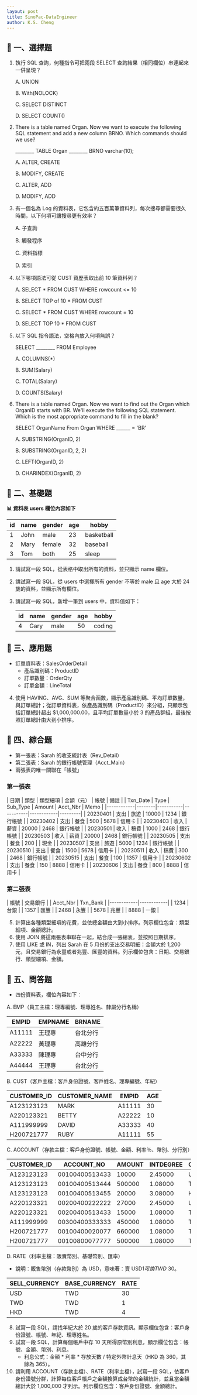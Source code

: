 ```yaml
---
layout: post
title: SinoPac-DataEngineer
author: K.S. Cheng
---
```



## 🧩 一、選擇題

1. 執行 SQL 查詢，何種指令可把兩段 SELECT 查詢結果（相同欄位）串連起來一併呈現？
   
   A. UNION
   
   B. With(NOLOCK)

   C. SELECT DISTINCT
   
   D. SELECT COUNT()

   
2. There is a table named Organ. Now we want to execute the following SQL statement and add a new column BRNO. Which commands should we use?
  
   ________ TABLE Organ ________ BRNO varchar(10);
   
   A. ALTER, CREATE
   
   B. MODIFY, CREATE

   C. ALTER, ADD
   
   D. MODIFY, ADD

   
5. 有一個名為 Log 的資料表，它包含約五百萬筆資料列，每次搜尋都需要很久時間，以下何項可讓搜尋更有效率？

   A. 子查詢
   
   B. 觸發程序

   C. 資料指標
   
   D. 索引

   
7. 以下哪項語法可從 CUST 資歷表取出前 10 筆資料列？

   A. SELECT * FROM CUST WHERE rowcount <= 10

   B. SELECT TOP of 10 * FROM CUST

   C. SELECT * FROM CUST WHERE rowcount = 10

   D. SELECT TOP 10 * FROM CUST

   
9. 以下 SQL 指令語法，空格內放入何項無誤？

   SELECT ________ FROM Employee

   A. COLUMNS(*)

   B. SUM(Salary)

   C. TOTAL(Salary)

   D. COUNTS(Salary)

   
11. There is a table named Organ. Now we want to find out the Organ which OrganID starts with BR. We'll execute the following SQL statement. Which is the most appropriate command to fill in the blank?
    
    SELECT OrganName From Organ WHERE ______ = 'BR'

    A. SUBSTRING(OrganID, 2)

    B. SUBSTRING(OrganID, 2, 2)

    C. LEFT(OrganID, 2)

    D. CHARINDEX(OrganID, 2)

   
## 🧩 二、基礎題

   **📊 資料表 users 欄位內容如下**
   
   | id  | name   | gender    | age | hobby      |
   |-----|--------|-----------|-----|------------|
   | 1   | John   | male      | 23  | basketball |
   | 2   | Mary   | female    | 32  | baseball   |
   | 3   | Tom    | both      | 25  | sleep      |


1. 請試寫一段 SQL，從表格中取出所有的資料，並只顯示 name 欄位。

2. 請試寫一段 SQL，從 users 中選擇所有 gender 不等於 male 且 age 大於 24 歲的資料，並顯示所有欄位。

3. 請試寫一段 SQL，新增一筆到 users 中，資料值如下：

   | id  | name   | gender    | age | hobby      |
   |-----|--------|-----------|-----|------------|
   | 4   | Gary   | male      | 50  | coding     |

   
## 🧩 三、應用題

- 訂單資料表：SalesOrderDetail
  - 產品識別碼：ProductID
  - 訂單數量：OrderQty
  - 訂單金額：LineTotal

4. 使用 HAVING、AVG、SUM 等聚合函數，顯示產品識別碼、平均訂單數量，與訂單總計；從訂單資料表，依產品識別碼（ProductID）來分組，只顯示包括訂單總計超出 $1,000,000.00，且平均訂單數量小於 3 的產品群組，最後按照訂單總計由大到小排序。


## 🧩 四、綜合題

- 第一張表：Sarah 的收支統計表（Rev_Detail）
- 第二張表：Sarah 的銀行帳號管理（Acct_Main）
- 兩張表的唯一關聯在「帳號」

### 第一張表

   | 日期        | 類型   | 類型細項    | 金額（元） | 帳號        | 備註     |
   | Txn_Date   | Type   | Sub_Type  | Amount    | Acct_Nbr   | Memo    |
   |------------|--------|-----------|-----------|------------|---------|
   | 20230401   | 支出    | 旅遊      | 10000      | 1234       | 銀行帳號 |
   | 20230402   | 支出    | 餐食      |   500      | 5678       |  信用卡  |
   | 20230403   | 收入    | 薪資      | 20000      | 2468       | 銀行帳號 |
   | 20230501   | 收入    | 稿費      |  1000      | 2468       | 銀行帳號 |
   | 20230503   | 收入    | 薪資      | 20000      | 2468       | 銀行帳號 |
   | 20230505   | 支出    | 餐食      |   200      |            |   現金   |
   | 20230507   | 支出    | 旅遊      |  5000      | 1234       | 銀行帳號 |
   | 20230510   | 支出    | 餐食      |  1500      | 5678       |  信用卡  |
   | 20230511   | 收入    | 稿費      |   300      | 2468       | 銀行帳號 |
   | 20230515   | 支出    | 餐食      |   100      | 1357       |  信用卡  |
   | 20230602   | 支出    | 餐食      |   150      | 8888       |  信用卡  |
   | 20230606   | 支出    | 餐食      |   800      | 8888       |  信用卡  |


### 第二張表

   | 帳號        | 交易銀行    |
   | Acct_Nbr   | Txn_Bank   |
   |------------|------------|
   | 1234       | 台銀        |
   | 1357       | 匯豐        |
   | 2468       | 永豐        |
   | 5678       | 兆豐        |
   | 8888       | 一銀        |


5. 計算出各種類型細項的花費，並依總金額由大到小排序。列示欄位包含：類型細項、金額總計。
6. 使用 JOIN 將這兩張表串聯在一起，結合成一張總表，並按照日期排序。
7. 使用 LIKE 或 IN，列出 Sarah 在 5 月份的支出交易明細：金額大於 1,200 元，且交易銀行為永豐或者兆豐、匯豐的資料。列示欄位包含：日期、交易銀行、類型細項、金額。 


## 🧩 五、問答題
- 四份資料表，欄位內容如下：

A. EMP（員工主檔：理專編號、理專姓名、隸屬分行名稱）

   | EMPID   | EMPNAME | BRNAME    | 
   |---------|---------|-----------|
   | A11111  | 王理專   | 台北分行    |
   | A22222  | 黃理專   | 高雄分行    |
   | A33333  | 陳理專   | 台中分行    |
   | A44444  | 王理專   | 台北分行    |


B. CUST（客戶主檔：客戶身份證號、客戶姓名、理專編號、年紀）

   | CUSTOMER_ID  | CUSTOMER_NAME | EMPID    | AGE | 
   |--------------|---------------|----------|-----|
   | A123123123   | MARK          | A11111   | 30  | 
   | A220123321   | BETTY         | A22222   | 10  | 
   | A111999999   | DAVID         | A33333   | 40  | 
   | H200721777   | RUBY          | A11111   | 55  | 

   
C. ACCOUNT（存款主檔：客戶身份證號、帳號、金額、利率％、幣別、分行別）

   | CUSTOMER_ID  | ACCOUNT_NO        | AMOUNT  | INTDEGREE | CURRENCY   | BRNO    |
   |--------------|-------------------|---------|-----------|------------|---------|
   | A123123123   | 00100400513433    | 10000   | 2.45000   | USD        | 001     |
   | A123123123   | 00100400513444    | 500000  | 1.08000   | TWD        | 001     |
   | A123123123   | 00100400513455    | 20000   | 3.08000   | HKD        | 001     |
   | A220123321   | 00200400222222    | 27000   | 2.45000   | USD        | 002     |
   | A220123321   | 00200400513433    | 15000   | 1.08000   | TWD        | 002     |
   | A111999999   | 00300400333333    | 450000  | 1.08000   | TWD        | 003     |
   | H200721777   | 00100400020077    | 660000  | 1.08000   | TWD        | 003     |
   | H200721777   | 00100800077777    | 500000  | 1.08000   | TWD        | 001     |


D. RATE（利率主檔：販賣幣別、基礎幣別、匯率）
   - 說明：販售幣別（存款幣別）為 USD，意味著：賣 USD$1 可換 TWD$ 30。

   | SELL_CURRENCY   | BASE_CURRENCY | RATE | 
   |-----------------|---------------|------|
   | USD             | TWD           | 30   |
   | TWD             | TWD           | 1    |
   | HKD             | TWD           | 4    |


8. 試寫一段 SQL，請找年紀大於 20 歲的客戶存款資訊。顯示欄位包含：客戶身份證號、帳號、年紀、理專姓名。
9. 試寫一段 SQL，計算每個帳戶中存 10 天所得原幣別利息，顯示欄位包含：帳號、金額、幣別、利息。
   - 利息公式：金額 * 利率 * 存放天數 / 特定外幣計息天（HKD 為 360，其餘為 365）。
10. 請利用 ACCOUNT（存款主檔）、RATE（利率主檔），試寫一段 SQL，依客戶身份證號分群，計算每位客戶帳戶之金額換算成台幣的金額統計，並且當金額總計大於 1,000,000 才列示。列示欄位包含：客戶身份證號、金額總計。

